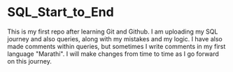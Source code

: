 # SQL_Start_to_End
This is my first repo after learning Git and Github. I am uploading my SQL journey and also queries, along with my mistakes and my logic. I have also made comments within queries, but sometimes I write comments in my first language "Marathi". I will make changes from time to time as I go forward on this journey.

